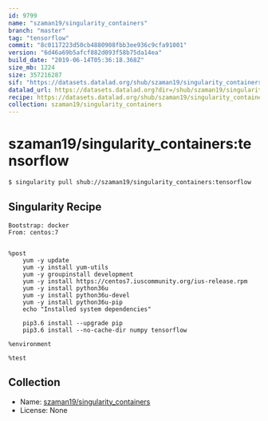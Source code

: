 ```yaml
---
id: 9799
name: "szaman19/singularity_containers"
branch: "master"
tag: "tensorflow"
commit: "8c0117223d50cb4880908fbb3ee936c9cfa91001"
version: "6d46a69b5afcf882d093f58b75da14ea"
build_date: "2019-06-14T05:36:18.368Z"
size_mb: 1224
size: 357216287
sif: "https://datasets.datalad.org/shub/szaman19/singularity_containers/tensorflow/2019-06-14-8c011722-6d46a69b/6d46a69b5afcf882d093f58b75da14ea.simg"
datalad_url: https://datasets.datalad.org?dir=/shub/szaman19/singularity_containers/tensorflow/2019-06-14-8c011722-6d46a69b/
recipe: https://datasets.datalad.org/shub/szaman19/singularity_containers/tensorflow/2019-06-14-8c011722-6d46a69b/Singularity
collection: szaman19/singularity_containers
---
```


# szaman19/singularity_containers:tensorflow

```bash
$ singularity pull shub://szaman19/singularity_containers:tensorflow
```

## Singularity Recipe

```singularity
Bootstrap: docker
From: centos:7


%post 
	yum -y update
	yum -y install yum-utils
	yum -y groupinstall development
	yum -y install https://centos7.iuscommunity.org/ius-release.rpm
	yum -y install python36u
	yum -y install python36u-devel
	yum -y install python36u-pip	
	echo "Installed system dependencies"
	
	pip3.6 install --upgrade pip	
	pip3.6 install --no-cache-dir numpy tensorflow
	
%environment 
	
%test
```

## Collection

 - Name: [szaman19/singularity_containers](https://github.com/szaman19/singularity_containers)
 - License: None


